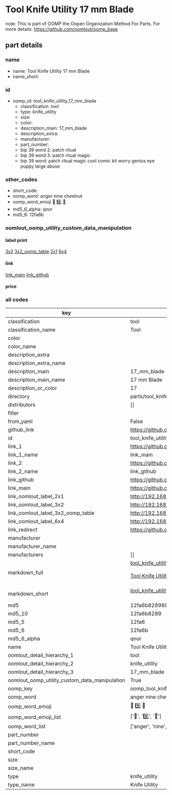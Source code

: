 # Tool Knife Utility 17 mm Blade  

note: This is part of OOMP the Oopen Organization Method For Parts. For more details: https://github.com/oomlout/oomp_base

##  part details
  







### name
* name: Tool Knife Utility 17 mm Blade
* name_short: 
### id
* oomp_id: tool_knife_utility_17_mm_blade
  * classification: tool
  * type: knife_utility
  * size: 
  * color: 
  * description_main: 17_mm_blade
  * description_extra: 
  * manufacturer: 
  * part_number: 
  * bip 39 word 2: patch ritual
  * bip 39 word 3: patch ritual magic
  * bip 39 word: patch ritual magic cool comic kit worry genius eye puppy large abuse

### other_codes
* short_code: 
* oomp_word: anger nine chestnut
* oomp_word_emoji :anger: :nine: :chestnut:
* md5_6_alpha: qnor
* md5_6: 12fa6b






### oomlout_oomp_utility_custom_data_manipulation
#### label print
[3x2](http://192.168.1.245:1112/?label=oomp%20qnor)
[3x2_oomp_table](http://192.168.1.108:1112/?label=oomp%20qnor)
[2x1](http://192.168.1.242:1112/?label=oomp%20qnor)
[6x4](http://192.168.1.55:1112/?label=oomp%20qnor)    

#### link

[link_main](https://github.com/oomlout/oomlout_oomp_version_1_messy/tree/main/parts/tool_knife_utility_17_mm_blade) [link_github](https://github.com/oomlout/oomlout_oomp_version_1_messy/tree/main/parts/tool_knife_utility_17_mm_blade)                             

#### price







### all codes 
| key | value |  
| --- | --- |  
| classification | tool |  
| classification_name | Tool |  
| color |  |  
| color_name |  |  
| description_extra |  |  
| description_extra_name |  |  
| description_main | 17_mm_blade |  
| description_main_name | 17 mm Blade |  
| description_or_color | 17 |  
| directory | parts/tool_knife_utility_17_mm_blade |  
| distributors | [] |  
| filter |  |  
| from_yaml | False |  
| github_link | https://github.com/oomlout/oomlout_oomp_part_src/tree/main/parts/tool_knife_utility_17_mm_blade |  
| id | tool_knife_utility_17_mm_blade |  
| link_1 | https://github.com/oomlout/oomlout_oomp_version_1_messy/tree/main/parts/tool_knife_utility_17_mm_blade |  
| link_1_name | link_main |  
| link_2 | https://github.com/oomlout/oomlout_oomp_version_1_messy/tree/main/parts/tool_knife_utility_17_mm_blade |  
| link_2_name | link_github |  
| link_github | https://github.com/oomlout/oomlout_oomp_version_1_messy/tree/main/parts/tool_knife_utility_17_mm_blade |  
| link_main | https://github.com/oomlout/oomlout_oomp_version_1_messy/tree/main/parts/tool_knife_utility_17_mm_blade |  
| link_oomlout_label_2x1 | http://192.168.1.242:1112/?label=oomp%20qnor |  
| link_oomlout_label_3x2 | http://192.168.1.245:1112/?label=oomp%20qnor |  
| link_oomlout_label_3x2_oomp_table | http://192.168.1.108:1112/?label=oomp%20qnor |  
| link_oomlout_label_6x4 | http://192.168.1.55:1112/?label=oomp%20qnor |  
| link_redirect | https://github.com/oomlout/oomlout_oomp_version_1_messy/tree/main/parts/tool_knife_utility_17_mm_blade |  
| manufacturer |  |  
| manufacturer_name |  |  
| manufacturers | [] |  
| markdown_full | [tool_knife_utility_17_mm_blade](none)<br>[](none)<br>[Tool Knife Utility 17 Mm Blade](none)<br><br> |  
| markdown_short | [tool_knife_utility_17_mm_blade](none)<br><br> |  
| md5 | 12fa6b828960ffb9eb9722fd0baea506 |  
| md5_10 | 12fa6b8289 |  
| md5_5 | 12fa6 |  
| md5_6 | 12fa6b |  
| md5_6_alpha | qnor |  
| name | Tool Knife Utility 17 mm Blade |  
| oomlout_detail_hierarchy_1 | tool |  
| oomlout_detail_hierarchy_2 | knife_utility |  
| oomlout_detail_hierarchy_3 | 17_mm_blade |  
| oomlout_oomp_utility_custom_data_manipulation | True |  
| oomp_key | oomp_tool_knife_utility_17_mm_blade |  
| oomp_word | anger nine chestnut |  
| oomp_word_emoji | :anger: :nine: :chestnut: |  
| oomp_word_emoji_list | [':anger:', ':nine:', ':chestnut:'] |  
| oomp_word_list | ['anger', 'nine', 'chestnut'] |  
| part_number |  |  
| part_number_name |  |  
| short_code |  |  
| size |  |  
| size_name |  |  
| type | knife_utility |  
| type_name | Knife Utility |  
